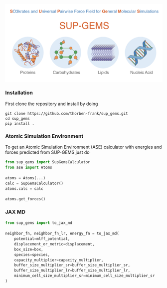 ![Logo](./sup-gems-logo.png)
### Installation
First clone the repository and install by doing 
```shell script
git clone https://github.com/thorben-frank/sup_gems.git
cd sup_gems
pip install .
```
### Atomic Simulation Environment
To get an Atomic Simulation Environment (ASE) calculator with energies and forces predicted
from SUP-GEMS just do 
```python
from sup_gems import SupGemsCalculator
from ase import Atoms

atoms = Atoms(...)
calc = SupGemsCalculator()
atoms.calc = calc

atoms.get_forces()
```
### JAX MD
```python
from sup_gems import to_jax_md

neighbor_fn, neighbor_fn_lr, energy_fn = to_jax_md(
    potential=mlff_potential,
    displacement_or_metric=displacement,
    box_size=box,
    species=species,
    capacity_multiplier=capacity_multiplier,
    buffer_size_multiplier_sr=buffer_size_multiplier_sr,
    buffer_size_multiplier_lr=buffer_size_multiplier_lr,
    minimum_cell_size_multiplier_sr=minimum_cell_size_multiplier_sr
)
```

